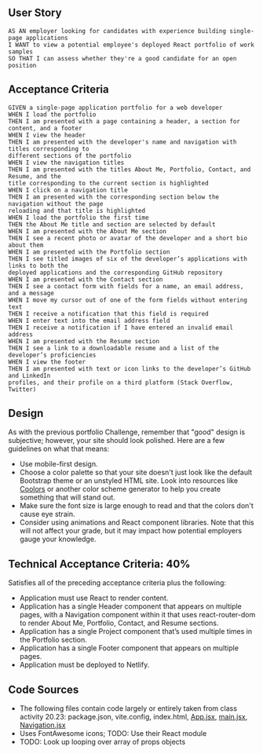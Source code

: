 ## User Story

```
AS AN employer looking for candidates with experience building single-page applications
I WANT to view a potential employee's deployed React portfolio of work samples
SO THAT I can assess whether they're a good candidate for an open position
```

## Acceptance Criteria

```
GIVEN a single-page application portfolio for a web developer
WHEN I load the portfolio
THEN I am presented with a page containing a header, a section for content, and a footer
WHEN I view the header
THEN I am presented with the developer's name and navigation with titles corresponding to
different sections of the portfolio
WHEN I view the navigation titles
THEN I am presented with the titles About Me, Portfolio, Contact, and Resume, and the
title corresponding to the current section is highlighted
WHEN I click on a navigation title
THEN I am presented with the corresponding section below the navigation without the page
reloading and that title is highlighted
WHEN I load the portfolio the first time
THEN the About Me title and section are selected by default
WHEN I am presented with the About Me section
THEN I see a recent photo or avatar of the developer and a short bio about them
WHEN I am presented with the Portfolio section
THEN I see titled images of six of the developer’s applications with links to both the
deployed applications and the corresponding GitHub repository
WHEN I am presented with the Contact section
THEN I see a contact form with fields for a name, an email address, and a message
WHEN I move my cursor out of one of the form fields without entering text
THEN I receive a notification that this field is required
WHEN I enter text into the email address field
THEN I receive a notification if I have entered an invalid email address
WHEN I am presented with the Resume section
THEN I see a link to a downloadable resume and a list of the developer’s proficiencies
WHEN I view the footer
THEN I am presented with text or icon links to the developer’s GitHub and LinkedIn
profiles, and their profile on a third platform (Stack Overflow, Twitter) 
```

## Design

As with the previous portfolio Challenge, remember that "good" design is subjective; however, your site should look polished. Here are a few guidelines on what that means:

* Use mobile-first design.
* Choose a color palette so that your site doesn't just look like the default Bootstrap theme or an unstyled HTML site. Look into resources like [Coolors](https://coolors.co/) or another color scheme generator to help you create something that will stand out.
* Make sure the font size is large enough to read and that the colors don't cause eye strain.
* Consider using animations and React component libraries. Note that this will not affect your grade, but it may impact how potential employers gauge your knowledge.

## Technical Acceptance Criteria: 40%

Satisfies all of the preceding acceptance criteria plus the following:

* Application must use React to render content.
* Application has a single Header component that appears on multiple pages, with a Navigation component within it that uses react-router-dom to render About Me, Portfolio, Contact, and Resume sections.
* Application has a single Project component that’s used multiple times in the Portfolio section.
* Application has a single Footer component that appears on multiple pages.
* Application must be deployed to Netlify.

## Code Sources

* The following files contain code largely or entirely taken from class activity 20.23: package.json, vite.config, index.html, [App.jsx](./src/App.jsx), [main.jsx](./src/main.jsx), [Navigation.jsx](./src/components/Navigation.jsx)
* Uses FontAwesome icons; TODO: Use their React module
* TODO: Look up looping over array of props objects